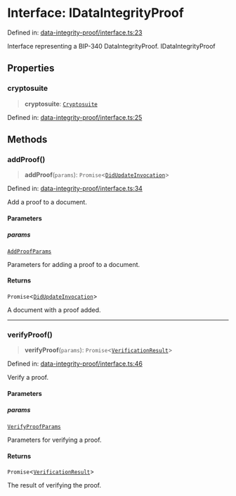 # Interface: IDataIntegrityProof

Defined in: [data-integrity-proof/interface.ts:23](https://github.com/dcdpr/did-btcr2-js/blob/c82bc5c69016e1146a0c52c6e6b21621f5abd6d4/packages/cryptosuite/src/data-integrity-proof/interface.ts#L23)

Interface representing a BIP-340 DataIntegrityProof.
 IDataIntegrityProof

## Properties

### cryptosuite

> **cryptosuite**: [`Cryptosuite`](../classes/Cryptosuite.md)

Defined in: [data-integrity-proof/interface.ts:25](https://github.com/dcdpr/did-btcr2-js/blob/c82bc5c69016e1146a0c52c6e6b21621f5abd6d4/packages/cryptosuite/src/data-integrity-proof/interface.ts#L25)

## Methods

### addProof()

> **addProof**(`params`): `Promise`&lt;[`DidUpdateInvocation`](../../common/interfaces/DidUpdateInvocation.md)&gt;

Defined in: [data-integrity-proof/interface.ts:34](https://github.com/dcdpr/did-btcr2-js/blob/c82bc5c69016e1146a0c52c6e6b21621f5abd6d4/packages/cryptosuite/src/data-integrity-proof/interface.ts#L34)

Add a proof to a document.

#### Parameters

##### params

[`AddProofParams`](../type-aliases/AddProofParams.md)

Parameters for adding a proof to a document.

#### Returns

`Promise`&lt;[`DidUpdateInvocation`](../../common/interfaces/DidUpdateInvocation.md)&gt;

A document with a proof added.

***

### verifyProof()

> **verifyProof**(`params`): `Promise`&lt;[`VerificationResult`](VerificationResult.md)&gt;

Defined in: [data-integrity-proof/interface.ts:46](https://github.com/dcdpr/did-btcr2-js/blob/c82bc5c69016e1146a0c52c6e6b21621f5abd6d4/packages/cryptosuite/src/data-integrity-proof/interface.ts#L46)

Verify a proof.

#### Parameters

##### params

[`VerifyProofParams`](VerifyProofParams.md)

Parameters for verifying a proof.

#### Returns

`Promise`&lt;[`VerificationResult`](VerificationResult.md)&gt;

The result of verifying the proof.
